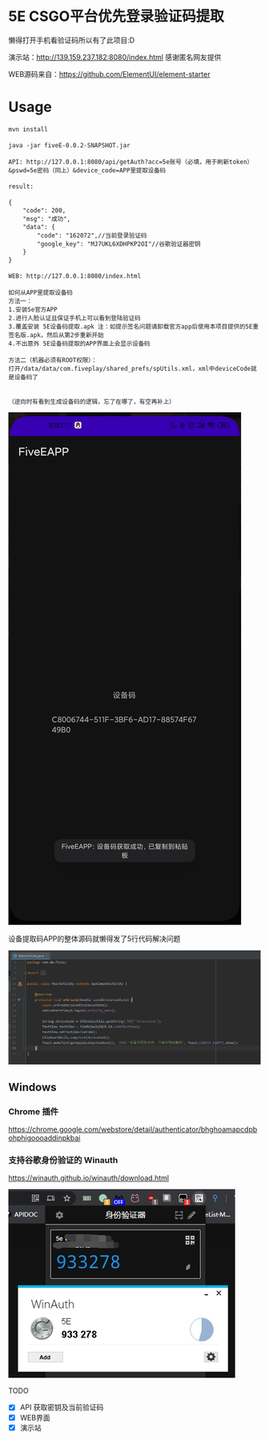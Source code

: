 # 5E CSGO平台优先登录验证码提取 #

懒得打开手机看验证码所以有了此项目:D

演示站：http://139.159.237.182:8080/index.html 感谢匿名网友提供

WEB源码来自：https://github.com/ElementUI/element-starter

# Usage
```
mvn install

java -jar fiveE-0.0.2-SNAPSHOT.jar

API: http://127.0.0.1:8080/api/getAuth?acc=5e账号（必填，用于刷新token）&pswd=5e密码（同上）&device_code=APP里提取设备码

result:

{
    "code": 200,
    "msg": "成功",
    "data": {
        "code": "162072",//当前登录验证码
        "google_key": "MJ7UKL6XDHPKP2OI"//谷歌验证器密钥
    }
}

WEB: http://127.0.0.1:8080/index.html

如何从APP里提取设备码
方法一：
1.安装5e官方APP
2.进行人脸认证且保证手机上可以看到登陆验证码
3.覆盖安装 5E设备码提取.apk 注：如提示签名问题请卸载官方app后使用本项目提供的5E重签名版.apk，然后从第2步重新开始
4.不出意外 5E设备码提取的APP界面上会显示设备码

方法二（机器必须有ROOT权限）：
打开/data/data/com.fiveplay/shared_prefs/spUtils.xml，xml中deviceCode就是设备码了


（逆向时有看到生成设备码的逻辑，忘了在哪了，有空再补上）

```
![](Screenshot_com.fiveplay.jpg)

设备提取码APP的整体源码就懒得发了5行代码解决问题

![](doc2.png)

## Windows

### Chrome 插件

https://chrome.google.com/webstore/detail/authenticator/bhghoamapcdpbohphigoooaddinpkbai

### 支持谷歌身份验证的 Winauth

https://winauth.github.io/winauth/download.html

![](doc.png)

TODO
- [x] API 获取密钥及当前验证码
- [x] WEB界面
- [x] 演示站